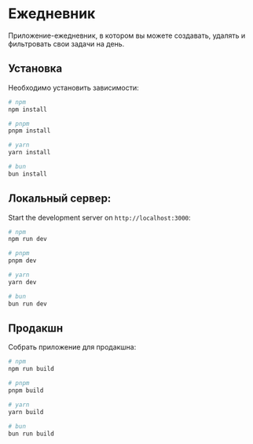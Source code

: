 # Ежедневник

Приложение-ежедневник, в котором вы можете создавать, удалять и фильтровать свои задачи на день.

## Установка

Необходимо установить зависимости:

```bash
# npm
npm install

# pnpm
pnpm install

# yarn
yarn install

# bun
bun install
```

## Локальный сервер:

Start the development server on `http://localhost:3000`:

```bash
# npm
npm run dev

# pnpm
pnpm dev

# yarn
yarn dev

# bun
bun run dev
```

## Продакшн

Собрать приложение для продакшна:

```bash
# npm
npm run build

# pnpm
pnpm build

# yarn
yarn build

# bun
bun run build
```

